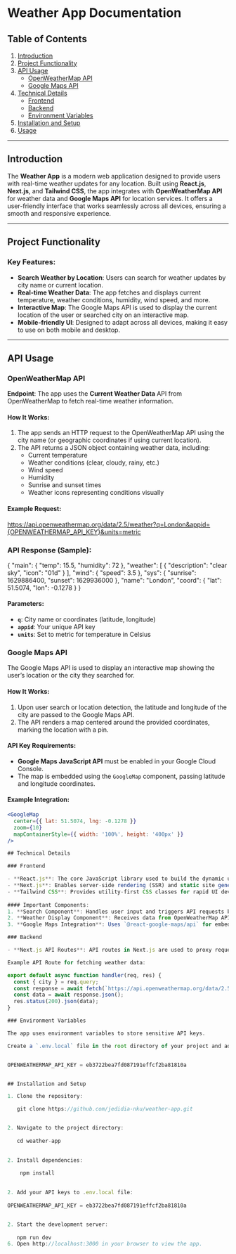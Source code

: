 # Weather App Documentation

## Table of Contents

1. [Introduction](#introduction)
2. [Project Functionality](#project-functionality)
3. [API Usage](#api-usage)
   - [OpenWeatherMap API](#openweathermap-api)
   - [Google Maps API](#google-maps-api)
4. [Technical Details](#technical-details)
   - [Frontend](#frontend)
   - [Backend](#backend)
   - [Environment Variables](#environment-variables)
5. [Installation and Setup](#installation-and-setup)
6. [Usage](#usage)

---

## Introduction

The **Weather App** is a modern web application designed to provide users with real-time weather updates for any location. Built using **React.js**, **Next.js**, and **Tailwind CSS**, the app integrates with **OpenWeatherMap API** for weather data and **Google Maps API** for location services. It offers a user-friendly interface that works seamlessly across all devices, ensuring a smooth and responsive experience.

---

## Project Functionality

### Key Features:

- **Search Weather by Location**: Users can search for weather updates by city name or current location.
- **Real-time Weather Data**: The app fetches and displays current temperature, weather conditions, humidity, wind speed, and more.
- **Interactive Map**: The Google Maps API is used to display the current location of the user or searched city on an interactive map.
- **Mobile-friendly UI**: Designed to adapt across all devices, making it easy to use on both mobile and desktop.

---

## API Usage

### OpenWeatherMap API

**Endpoint**: The app uses the **Current Weather Data** API from OpenWeatherMap to fetch real-time weather information.

#### How It Works:
1. The app sends an HTTP request to the OpenWeatherMap API using the city name (or geographic coordinates if using current location).
2. The API returns a JSON object containing weather data, including:
   - Current temperature
   - Weather conditions (clear, cloudy, rainy, etc.)
   - Wind speed
   - Humidity
   - Sunrise and sunset times
   - Weather icons representing conditions visually

#### Example Request:

https://api.openweathermap.org/data/2.5/weather?q=London&appid={OPENWEATHERMAP_API_KEY}&units=metric

### API Response (Sample):


{
  "main": {
    "temp": 15.5,
    "humidity": 72
  },
  "weather": [
    {
      "description": "clear sky",
      "icon": "01d"
    }
  ],
  "wind": {
    "speed": 3.5
  },
  "sys": {
    "sunrise": 1629886400,
    "sunset": 1629936000
  },
  "name": "London",
  "coord": {
    "lat": 51.5074,
    "lon": -0.1278
  }
}


#### Parameters:
- **`q`**: City name or coordinates (latitude, longitude)
- **`appid`**: Your unique API key
- **`units`**: Set to metric for temperature in Celsius

### Google Maps API

The Google Maps API is used to display an interactive map showing the user’s location or the city they searched for.

#### How It Works:
1. Upon user search or location detection, the latitude and longitude of the city are passed to the Google Maps API.
2. The API renders a map centered around the provided coordinates, marking the location with a pin.

#### API Key Requirements:
- **Google Maps JavaScript API** must be enabled in your Google Cloud Console.
- The map is embedded using the `GoogleMap` component, passing latitude and longitude coordinates.

#### Example Integration:
```jsx
<GoogleMap
  center={{ lat: 51.5074, lng: -0.1278 }}
  zoom={10}
  mapContainerStyle={{ width: '100%', height: '400px' }}
/>

## Technical Details

### Frontend

- **React.js**: The core JavaScript library used to build the dynamic user interface.
- **Next.js**: Enables server-side rendering (SSR) and static site generation (SSG), improving performance and SEO.
- **Tailwind CSS**: Provides utility-first CSS classes for rapid UI development.
  
#### Important Components:
1. **Search Component**: Handles user input and triggers API requests based on the city name or current location.
2. **Weather Display Component**: Receives data from OpenWeatherMap API and displays it in a clean, responsive layout.
3. **Google Maps Integration**: Uses `@react-google-maps/api` for embedding an interactive map that updates based on the user's location or search.

### Backend

- **Next.js API Routes**: API routes in Next.js are used to proxy requests to OpenWeatherMap and Google Maps APIs. This ensures that API keys are kept secure and not exposed on the client side.

Example API Route for fetching weather data:

export default async function handler(req, res) {
  const { city } = req.query;
  const response = await fetch(`https://api.openweathermap.org/data/2.5/weather?q=${city}&appid=${process.env.NEXT_PUBLIC_WEATHER_API_KEY}&units=metric`);
  const data = await response.json();
  res.status(200).json(data);
}

### Environment Variables

The app uses environment variables to store sensitive API keys.

Create a `.env.local` file in the root directory of your project and add the following:


OPENWEATHERMAP_API_KEY = eb3722bea7fd087191effcf2ba81810a


## Installation and Setup

1. Clone the repository:

   git clone https://github.com/jedidia-nku/weather-app.git


2. Navigate to the project directory:
   
   cd weather-app
   

2. Install dependencies:
   
    npm install
    

2. Add your API keys to .env.local file:
   
OPENWEATHERMAP_API_KEY = eb3722bea7fd087191effcf2ba81810a


2. Start the development server:
   
   npm run dev
6. Open http://localhost:3000 in your browser to view the app.

